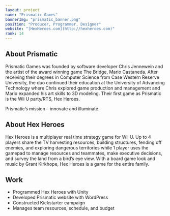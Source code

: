 ```yaml
---
layout: project
name: "Prismatic Games"
bannerImg: "prismatic_banner.png"
position: "Producer, Programmer, Designer"
website: "[HexHeroes.com](http://hexheroes.com)"
rank: 14
---
```


## About Prismatic ##
Prismatic Games was founded by software developer Chris Jennewein and the artist of the award winning game The Bridge, Mario Castaneda. After receiving their degrees in Computer Science from Case Western Reserve University, the duo continued their education at the University of Advancing Technology where Chris explored game production and management and Mario expanded his art skills to 3D modeling. Their first game as Prismatic is the Wii U party/RTS, Hex Heroes. 

Prismatic’s mission – innovate and illuminate.

## About Hex Heroes ##

Hex Heroes is a multiplayer real time strategy game for Wii U. Up to 4 players share the TV harvesting resources, building structures, fending off enemies, and exploring dangerous territories while 1 player uses the gamepad to manage resources and teammates, make executive decisions, and survey the land from a bird’s eye view. With a board game look and music by Grant Kirkhope, Hex Heroes is a game for the entire family.

## Work ##

* Programmed Hex Heroes with Unity
* Developed Prismatic website with WordPress
* Constructed Kickstarter campaign
* Manages team resources, schedule, and budget